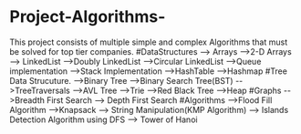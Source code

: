# Project-Algorithms-
This project consists of multiple simple and complex Algorithms that must be solved for top tier companies.
#DataStructures
--> Arrays
-->2-D Arrays
--> LinkedList
-->Doubly LinkedList
-->Circular LinkedList
-->Queue implementation
-->Stack Implementation
-->HashTable
-->Hashmap
#Tree Data Strucuture.
-->Binary Tree
-->Binary Search Tree(BST)
-->TreeTraversals
-->AVL Tree
-->Trie
-->Red Black Tree
-->Heap
#Graphs
-->Breadth First Search
--> Depth First Search
#Algorithms
-->Flood Fill Algorithm
-->Knapsack
--> String Manipulation(KMP Algorithm)
--> Islands Detection Algorithm using DFS
--> Tower of Hanoi

